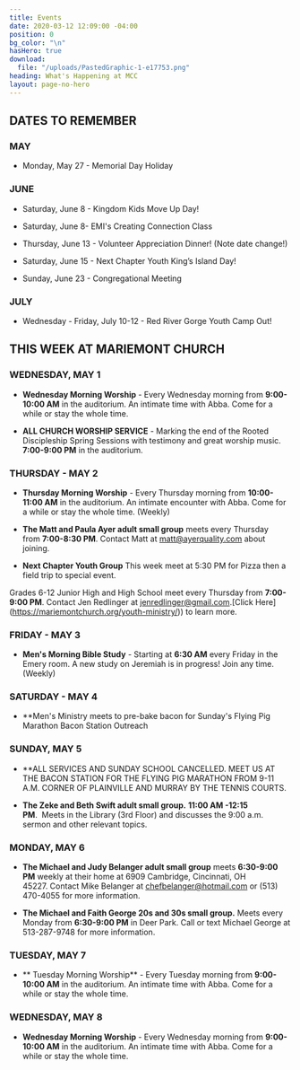 ```yaml
---
title: Events
date: 2020-03-12 12:09:00 -04:00
position: 0
bg_color: "\n"
hasHero: true
download:
  file: "/uploads/PastedGraphic-1-e17753.png"
heading: What's Happening at MCC
layout: page-no-hero
---
```


## DATES TO REMEMBER

### MAY

* Monday, May 27 - Memorial Day Holiday


### JUNE

* Saturday, June 8 - Kingdom Kids Move Up Day!

* Saturday, June 8- EMI's Creating Connection Class

* Thursday, June 13 - Volunteer Appreciation Dinner! (Note date change!)

* Saturday, June 15 - Next Chapter Youth King’s Island Day!

* Sunday, June 23 - Congregational Meeting

### JULY

* Wednesday - Friday, July 10-12 - Red River Gorge Youth Camp Out!


## THIS WEEK AT MARIEMONT CHURCH


### WEDNESDAY, MAY 1

* **Wednesday Morning Worship** - Every Wednesday morning from **9:00-10:00 AM** in the auditorium. An intimate time with Abba. Come for a while or stay the whole time. 


* **ALL CHURCH WORSHIP SERVICE** - Marking the end of the Rooted Discipleship Spring Sessions with testimony and great worship music. **7:00-9:00 PM** in the auditorium. 


### THURSDAY - MAY 2

* **Thursday Morning Worship** - Every Thursday morning from **10:00-11:00 AM** in the auditorium. An intimate encounter with Abba. Come for a while or stay the whole time. (Weekly)

* **The Matt and Paula Ayer adult small group** meets every Thursday from **7:00-8:30 PM**. Contact Matt at matt@ayerquality.com about joining.

* **Next Chapter Youth Group** This week meet at 5:30 PM for Pizza then a field trip to special event.

Grades 6-12 Junior High and High School meet every Thursday from **7:00-9:00 PM**. Contact Jen Redlinger at jenredlinger@gmail.com.[Click Here] (https://mariemontchurch.org/youth-ministry/)) to learn more.

### FRIDAY - MAY 3

* **Men's Morning Bible Study** - Starting at **6:30 AM** every Friday in the Emery room. A new study on Jeremiah is in progress! Join any time.(Weekly)

### SATURDAY - MAY 4

* **Men's Ministry meets to pre-bake bacon for Sunday's Flying Pig Marathon Bacon Station Outreach


### SUNDAY, MAY 5

* **ALL SERVICES AND SUNDAY SCHOOL CANCELLED.  MEET US AT THE BACON STATION FOR THE FLYING PIG MARATHON FROM 9-11 A.M.  CORNER OF PLAINVILLE AND MURRAY BY THE TENNIS COURTS. 

* **The Zeke and Beth Swift adult small group.** **11:00 AM -12:15 PM**.  Meets in the Library (3rd Floor) and discusses the 9:00 a.m. sermon and other relevant topics.

### MONDAY, MAY 6

* **The Michael and Judy Belanger adult small group** meets **6:30-9:00 PM** weekly at their home at 6909 Cambridge, Cincinnati, OH 45227. Contact Mike Belanger at chefbelanger@hotmail.com or (513) 470-4055 for more information. 

* **The Michael and Faith George 20s and 30s small group.** Meets every Monday from **6:30-9:00 PM** in Deer Park. Call or text Michael George at 513-287-9748 for more information.

### TUESDAY, MAY 7

* ** Tuesday Morning Worship** - Every Tuesday morning from **9:00-10:00 AM** in the auditorium. An intimate time with Abba. Come for a while or stay the whole time. 


### WEDNESDAY, MAY 8


* **Wednesday Morning Worship** - Every Wednesday morning from **9:00-10:00 AM** in the auditorium. An intimate time with Abba. Come for a while or stay the whole time. 







